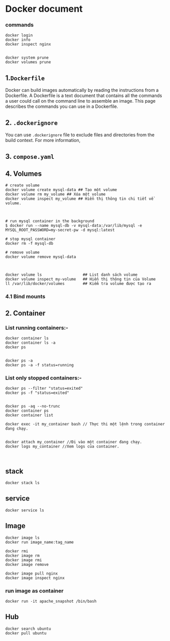 # Docker document

### commands
```shell
docker login
docker info
docker inspect nginx


docker system prune 
docker volumes prune
```

## 1.`Dockerfile`
Docker can build images automatically by reading the instructions from a Dockerfile. A Dockerfile is a text document that contains all the commands a user could call on the command line to assemble an image. This page describes the commands you can use in a Dockerfile.

## 2. `.dockerignore`
You can use `.dockerignore` file to exclude files and directories from the build context. For more information,

## 3. `compose.yaml`

## 4. Volumes
```shell
# create volume
docker volume create mysql-data ## Tạo một volume
docker volume rm my_volume ## Xóa một volume
docker volume inspect my_volume ## Hiển thị thông tin chi tiết về volume.



# run mysql container in the background
$ docker run --name mysql-db -v mysql-data:/var/lib/mysql -e MYSQL_ROOT_PASSWORD=my-secret-pw -d mysql:latest

# stop mysql container
docker rm -f mysql-db

# remove volume
docker volume remove mysql-data



docker volume ls                  ## List danh sách volume
docker volume inspect my-volume   ## Hiển thị thông tin của Volume
ll /var/lib/docker/volumes        ## Kiểm tra volume được tạo ra

```

### 4.1 Bind mounts

## 2. Container

### List running containers:-
```shell
docker container ls
docker container ls -a
docker ps


docker ps -a
docker ps -a -f status=running
```
### List only stopped containers:-
```shell
docker ps --filter "status=exited"
docker ps -f "status=exited"
```

```shell

docker ps -aq --no-trunc
docker container ps
docker container list

docker exec -it my_container bash // Thực thi một lệnh trong container đang chạy.


docker attach my_container //Đi vào một container đang chạy.
docker logs my_container //Xem logs của container.



```

## stack
```shell
docker stack ls
```

## service
```shell
docker service ls
```

## Image
```shell
docker image ls
docker run image_name:tag_name

docker rmi
docker image rm
docker image rmi
docker image remove

docker image pull nginx
docker image inspect nginx
```

### run  image as container
```shell
docker run -it apache_snapshot /bin/bash
```

## Hub

```shell
docker search ubuntu
docker pull ubuntu
```

